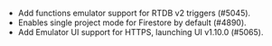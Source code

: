 - Add functions emulator support for RTDB v2 triggers (#5045).
- Enables single project mode for Firestore by default (#4890).
- Add Emulator UI support for HTTPS, launching UI v1.10.0 (#5065).
